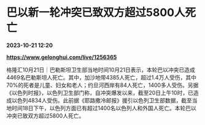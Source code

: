# 巴以新一轮冲突已致双方超过5800人死亡

**2023-10-21 12:20**

**https://www.gelonghui.com/live/1256365**

格隆汇10月21日｜巴勒斯坦卫生部当地时间10月21日表示，本轮巴以冲突已造成4469名巴勒斯坦人死亡。其中，加沙地带4385人死亡，超过1.4万人受伤，其中70%的死者是儿童、妇女和老人；约旦河西岸有84人死亡，1400多人受伤。另据《以色列时报》，以色列卫生部门称，自冲突爆发以来，截至20日上午10时，已造成以色列4834人受伤。此前据《耶路撒冷邮报》援引以色列卫生部数据，截至当地时间18日下午，以色列方面已有超过1400名以色列人和外国人死亡。本轮巴以冲突已致双方超过5800人死亡。